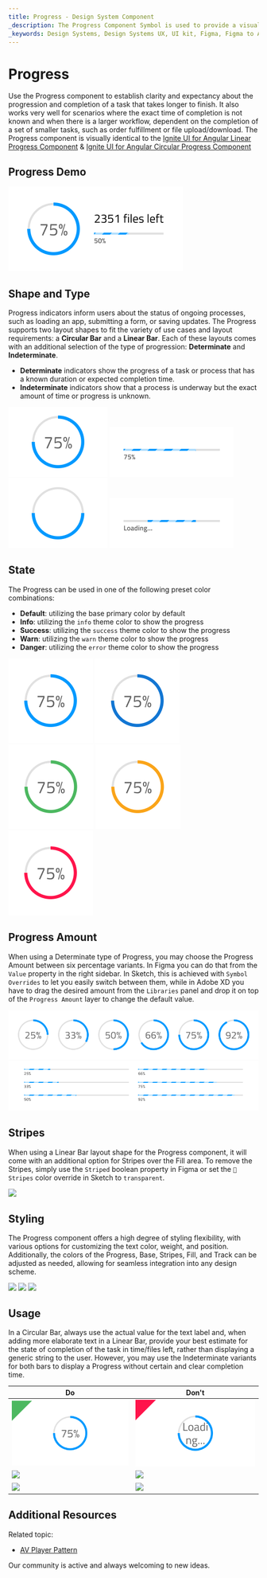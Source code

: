 ```yaml
---
title: Progress - Design System Component
_description: The Progress Component Symbol is used to provide a visual indication regarding the status, progress or completion of a task. 
_keywords: Design Systems, Design Systems UX, UI kit, Figma, Figma to Angular, Export code from Figma, Figma to HTML, Figma UI kits, Sketch, Ignite UI for Angular, Sketch to Angular, Angular, Angular Design System, Export code from Sketch, Design Kits for Angular, Sketch HTML, Sketch to HTML, Sketch UI kits, Adobe XD, Adobe XD to Angular, Export code from Adobe XD, Adobe XD to HTML, Adobe XD UI kits
---
```


# Progress

Use the Progress component to establish clarity and expectancy about the progression and completion of a task that takes longer to finish. It also works very well for scenarios where the exact time of completion is not known and when there is a larger workflow, dependent on the completion of a set of smaller tasks, such as order fulfillment or file upload/download. The Progress component is visually identical to the [Ignite UI for Angular Linear Progress Component](https://www.infragistics.com/products/ignite-ui-angular/angular/components/linear_progress.html) & [Ignite UI for Angular Circular Progress Component](https://www.infragistics.com/products/ignite-ui-angular/angular/components/circular_progress.html)

## Progress Demo

<img class="responsive-img" src="../images/progress_demo.png" srcset="../images/progress_demo@2x.png 2x" />

## Shape and Type

Progress indicators inform users about the status of ongoing processes, such as loading an app, submitting a form, or saving updates. The Progress supports two layout shapes to fit the variety of use cases and layout requirements: a **Circular Bar** and a **Linear Bar**. Each of these layouts comes with an additional selection of the type of progression: **Determinate** and **Indeterminate**.

- **Determinate** indicators show the progress of a task or process that has a known duration or expected completion time.
- **Indeterminate** indicators show that a process is underway but the exact amount of time or progress is unknown.

<img class="responsive-img" src="../images/progress_circular_determinate.png" srcset="../images/progress_circular_determinate@2x.png 2x" />
<img class="responsive-img" src="../images/progress_linear_determinate.png" srcset="../images/progress_linear_determinate@2x.png 2x" />
<img class="responsive-img" src="../images/progress_circular_indeterminate.png" srcset="../images/progress_circular_indeterminate@2x.png 2x" />
<img class="responsive-img" src="../images/progress_linear_indeterminate.png" srcset="../images/progress_linear_indeterminate@2x.png 2x" />

## State

The Progress can be used in one of the following preset color combinations:

- **Default**: utilizing the base primary color by default
- **Info**: utilizing the `info` theme color to show the progress
- **Success**: utilizing the `success` theme color to show the progress
- **Warn**: utilizing the `warn` theme color to show the progress
- **Danger**: utilizing the `error` theme color to show the progress

<img class="responsive-img" src="../images/progress_default.png" srcset="../images/progress_default@2x.png 2x" />
<img class="responsive-img" src="../images/progress_info.png" srcset="../images/progress_info@2x.png 2x" />
<img class="responsive-img" src="../images/progress_success.png" srcset="../images/progress_success@2x.png 2x" />
<img class="responsive-img" src="../images/progress_warn.png" srcset="../images/progress_warn@2x.png 2x" />
<img class="responsive-img" src="../images/progress_danger.png" srcset="../images/progress_danger@2x.png 2x" />

## Progress Amount

When using a Determinate type of Progress, you may choose the Progress Amount between six percentage variants. In Figma you can do that from the `Value` property in the right sidebar. In Sketch, this is achieved with `Symbol Overrides` to let you easily switch between them, while in Adobe XD you have to drag the desired amount from the `Libraries` panel and drop it on top of the `Progress Amount` layer to change the default value.

<img class="responsive-img" src="../images/progress_circular-progress-amount.png" srcset="../images/progress_circular-progress-amount@2x.png 2x" />
<img class="responsive-img" src="../images/progress_linear-progress-amount.png" srcset="../images/progress_linear-progress-amount@2x.png 2x" />

## Stripes

When using a Linear Bar layout shape for the Progress component, it will come with an additional option for Stripes over the Fill area. To remove the Stripes, simply use the `Striped` boolean property in Figma or set the `🌈 Stripes` color override in Sketch to `transparent`.

<img class="responsive-img" src="../images/progress_linearstripes.png" srcset="../images/progress_linearstripes@2x.png 2x" />

## Styling

The Progress component offers a high degree of styling flexibility, with various options for customizing the text color, weight, and position. Additionally, the colors of the Progress, Base, Stripes, Fill, and Track can be adjusted as needed, allowing for seamless integration into any design scheme.

<img class="responsive-img" src="../images/progress_striped.png" srcset="../images/progress_striped@2x.png 2x" />
<img class="responsive-img" src="../images/progress_clear.png" srcset="../images/progress_clear@2x.png 2x" />
<img class="responsive-img" src="../images/progress_twocolor.png" srcset="../images/progress_twocolor@2x.png 2x" />

## Usage

In a Circular Bar, always use the actual value for the text label and, when adding more elaborate text in a Linear Bar, provide your best estimate for the state of completion of the task in time/files left, rather than displaying a generic string to the user. However, you may use the Indeterminate variants for both bars to display a Progress without certain and clear completion time.

| Do                                                                                 | Don't                                                                                  |
| ---------------------------------------------------------------------------------- | -------------------------------------------------------------------------------------- |
| <img class="responsive-img" src="../images/progress_do1.png" srcset="../images/progress_do1@2x.png 2x" /> | <img class="responsive-img" src="../images/progress_dont1.png" srcset="../images/progress_dont1@2x.png 2x" /> |
| <img class="responsive-img" src="../images/progress_do2.png" srcset="../images/progress_do2@2x.png 2x" /> | <img class="responsive-img" src="../images/progress_dont2.png" srcset="../images/progress_dont2@2x.png 2x" /> |
| <img class="responsive-img" src="../images/progress_do3.png" srcset="../images/progress_do3@2x.png 2x" /> | <img class="responsive-img" src="../images/progress_dont3.png" srcset="../images/progress_dont3@2x.png 2x" /> |

## Additional Resources

Related topic:

- [AV Player Pattern](../patterns/av.md)
  <div class="divider--half"></div>

Our community is active and always welcoming to new ideas.
